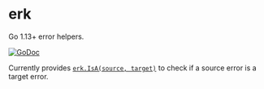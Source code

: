 # erk
Go 1.13+ error helpers.

[![GoDoc](https://godoc.org/github.com/JosiahWitt/erk?status.svg)](https://godoc.org/github.com/JosiahWitt/erk)

Currently provides [`erk.IsA(source, target)`](https://godoc.org/github.com/JosiahWitt/erk#IsA) to check if a source error is a target error.
